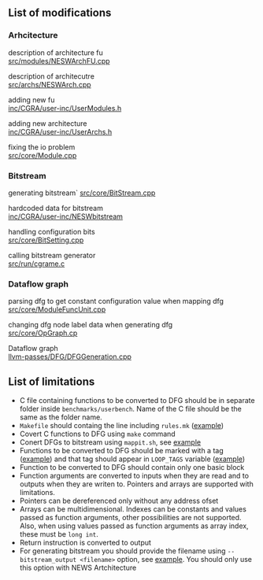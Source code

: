 ## List of modifications

### Arhcitecture

description of architecture fu\
[src/modules/NESWArchFU.cpp](src/modules/NESWArchFU.cpp)

description of architecutre\
[src/archs/NESWArch.cpp](src/archs/NESWArch.cpp)

adding new fu\
[inc/CGRA/user-inc/UserModules.h](inc/CGRA/user-inc/UserModules.h)

adding new architecture\
[inc/CGRA/user-inc/UserArchs.h](inc/CGRA/user-inc/UserArchs.h)

fixing the io problem\
[src/core/Module.cpp](src/core/Module.cpp)

### Bitstream
generating bitstream\`
[src/core/BitStream.cpp](src/core/BitStream.cpp)

hardcoded data for bitstream\
[inc/CGRA/user-inc/NESWbitstream](inc/CGRA/user-inc/NESWbitstream)

handling configuration bits\
[src/core/BitSetting.cpp](src/core/BitSetting.cpp)

calling bitstream generator\
[src/run/cgrame.c](src/run/cgrame.c)

### Dataflow graph
parsing dfg to get constant configuration value when mapping dfg\
[src/core/ModuleFuncUnit.cpp](src/core/ModuleFuncUnit.cpp)

changing dfg node label data when generating dfg\
[src/core/OpGraph.cp](src/core/OpGraph.cp)

Dataflow graph\
[llvm-passes/DFG/DFGGeneration.cpp](llvm-passes/DFG/DFGGeneration.cpp)

## List of limitations
- C file containing functions to be converted to DFG should be in separate folder inside `benchmarks/userbench`. Name of the C file should be the same as the folder name.
- `Makefile` should containg the line including `rules.mk` ([example](https://github.com/dekisa/cgra-me/blob/DFG_runonfunction_const_arg_data/benchmarks/userbench/functions_test/Makefile#L2))
- Covert C functions to DFG using `make` command
- Conert DFGs to bitstream using `mappit.sh`, see [example](https://github.com/dekisa/cgra-me/blob/DFG_runonfunction_const_arg_data/benchmarks/userbench/functions_test/mappit.sh)
- Functions to be converted to DFG should be marked with a tag ([example](https://github.com/dekisa/cgra-me/blob/DFG_runonfunction_const_arg_data/benchmarks/userbench/functions_test/functions_test.c#L4)) and that tag should appear in `LOOP_TAGS` variable ([example](https://github.com/dekisa/cgra-me/blob/DFG_runonfunction_const_arg_data/benchmarks/rules_functions_test.mk#L14))
- Function to be converted to DFG should contain only one basic block
- Function arguments are converted to inputs when they are read and to outputs when they are writen to. Pointers and arrays are supported with limitations.
- Pointers can be dereferenced only without any address ofset
- Arrays can be multidimensional. Indexes can be constants and values passed as function arguments, other possibilities are not supported. Also, when using values passed as function arguments as array index, these must be `long int`.
- Return instruction is converted to output
- For generating bitstream you should provide the filename using `--bitstream_output <filename>` option, see [example](https://github.com/dekisa/cgra-me/blob/DFG_runonfunction_const_arg_data/benchmarks/rules_bitstream.mk#L48). You should only use this option with NEWS Artchitecture
